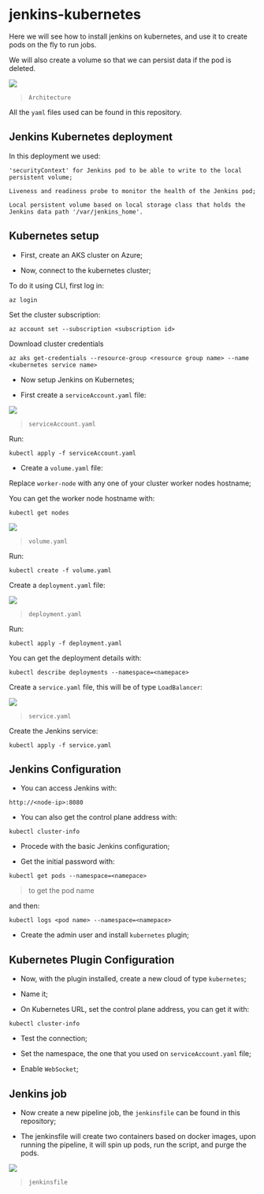 # jenkins-kubernetes

Here we will see how to install jenkins on kubernetes, and use it to create pods on the fly to run jobs.

We will also create a volume so that we can persist data if the pod is deleted.

![](https://github.com/myProjects175/jenkins-kubernetes/blob/72f326370f5153632124550fefa0dea0c9776c9f/images/Architecture.png)
>`Architecture`

All the `yaml` files used can be found in this repository.

## Jenkins Kubernetes deployment

In this deployment we used:

    'securityContext' for Jenkins pod to be able to write to the local persistent volume;

    Liveness and readiness probe to monitor the health of the Jenkins pod;

    Local persistent volume based on local storage class that holds the Jenkins data path '/var/jenkins_home'.

## Kubernetes setup

- First, create an AKS cluster on Azure;

- Now, connect to the kubernetes cluster;

To do it using CLI, first log in:

`az login`

Set the cluster subscription:

`az account set --subscription <subscription id>`

Download cluster credentials

`az aks get-credentials --resource-group <resource group name> --name <kubernetes service name>`

- Now setup Jenkins on Kubernetes;

- First create a `serviceAccount.yaml` file:

![](https://github.com/myProjects175/jenkins-kubernetes/blob/72f326370f5153632124550fefa0dea0c9776c9f/images/serviceAccount.yaml.png)
>`serviceAccount.yaml`

Run:

`kubectl apply -f serviceAccount.yaml`

- Create a `volume.yaml` file:

Replace `worker-node` with any one of your cluster worker nodes hostname;

You can get the worker node hostname with:

`kubectl get nodes`

![](https://github.com/myProjects175/jenkins-kubernetes/blob/72f326370f5153632124550fefa0dea0c9776c9f/images/volume.yaml.png)
>`volume.yaml`

Run:

`kubectl create -f volume.yaml`

Create a `deployment.yaml` file:

![](https://github.com/myProjects175/jenkins-kubernetes/blob/72f326370f5153632124550fefa0dea0c9776c9f/images/deployment.yaml.png)
>`deployment.yaml`

Run:

`kubectl apply -f deployment.yaml`

You can get the deployment details with:

`kubectl describe deployments --namespace=<namepace>`

Create a `service.yaml` file, this will be of type `LoadBalancer`:

![](https://github.com/myProjects175/jenkins-kubernetes/blob/72f326370f5153632124550fefa0dea0c9776c9f/images/volume.yaml.png)
>`service.yaml`

Create the Jenkins service:

`kubectl apply -f service.yaml`

## Jenkins Configuration

- You can access Jenkins with:

`http://<node-ip>:8080`

- You can also get the control plane address with:

`kubectl cluster-info`

- Procede with the basic Jenkins configuration;

- Get the initial password with:

`kubectl get pods --namespace=<namepace>`
>to get the pod name

and then:

`kubectl logs <pod name> --namespace=<namepace>`

- Create the admin user and install `kubernetes` plugin;

## Kubernetes Plugin Configuration

- Now, with the plugin installed, create a new cloud of type `kubernetes`;

- Name it;

- On Kubernetes URL, set the control plane address, you can get it with:

`kubectl cluster-info`

- Test the connection;

- Set the namespace, the one that you used on `serviceAccount.yaml` file;

- Enable `WebSocket`;

## Jenkins job

- Now create a new pipeline job, the `jenkinsfile` can be found in this repository;

- The jenkinsfile will create two containers based on docker images, upon running the pipeline, it will spin up pods, run the script, and purge the pods.

![](https://github.com/myProjects175/jenkins-kubernetes/blob/72f326370f5153632124550fefa0dea0c9776c9f/images/jenkinsfile.png)
>`jenkinsfile`